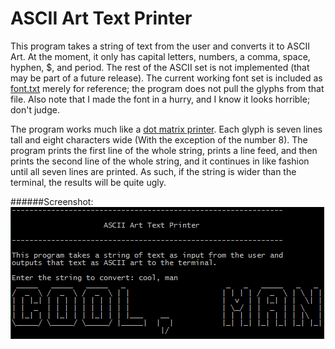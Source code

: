 ASCII Art Text Printer
======================

This program takes a string of text from the user and converts it to ASCII Art. At the moment, it only has capital letters, numbers, a comma, space, hyphen, $, and period. The rest of the ASCII set is not implemented (that may be part of a future release). The current working font set is included as [font.txt](font.txt) merely for reference; the program does not pull the glyphs from that file. Also note that I made the font in a hurry, and I know it looks horrible; don't judge.

The program works much like a [dot matrix printer](http://en.wikipedia.org/wiki/Dot_matrix_printing). Each glyph is seven lines tall and eight characters wide (With the exception of the number 8). The program prints the first line of the whole string, prints a line feed, and then prints the second line of the whole string, and it continues in like fashion until all seven lines are printed. As such, if the string is wider than the terminal, the results will be quite ugly.

######Screenshot:
![screenshot](ascii-art-screenshot.png "Screenshot of the program in action")
